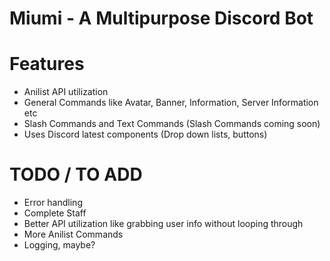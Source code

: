 # Miumi - A Multipurpose Discord Bot

# Features
- Anilist API utilization
- General Commands like Avatar, Banner, Information, Server Information etc
- Slash Commands and Text Commands (Slash Commands coming soon)
- Uses Discord latest components (Drop down lists, buttons)

# TODO / TO ADD
- Error handling
- Complete Staff
- Better API utilization like grabbing user info without looping through
- More Anilist Commands
- Logging, maybe?
